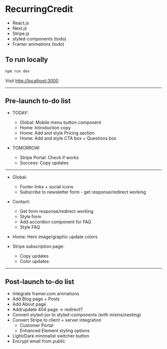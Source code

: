 # RecurringCredit

- React.js
- Next.js
- Stripe.js
- styled-components (todo)
- Framer animations (todo)

## To run locally

```bash
npm run dev
```

Visit [http://localhost:3000](http://localhost:3000)

---

## Pre-launch to-do list

- TODAY:

  - Global: Mobile menu button component
  - Home: Introduction copy
  - Home: Add and style Pricing section
  - Home: Add and style CTA box + Questions box

- TOMORROW:

  - Stripe Portal: Check if works
  - Success: Copy updates

---

- Global:

  - Footer links + social icons
  - Subscribe to newsletter form - get response/redirect working

- Contact:

  - Get form response/redirect working
  - Style form
  - Add accordion component for FAQ
  - Style FAQ

- Home: Hero image/graphic update colors

- Stripe subscription page:

  - Copy updates
  - Color updates

---

## Post-launch to-do list

- Integrate framer.com animations
- Add Blog page + Posts
- Add About page
- Add/update 404 page -> redirect?
- Convert styled-jsx to styled-components (with mixins/nesting)
- Convert Stripe to client + server integration
  - Customer Portal
  - Enhanced Element styling options
- Light/Dark minimalist switcher button
- Encrypt email from public

